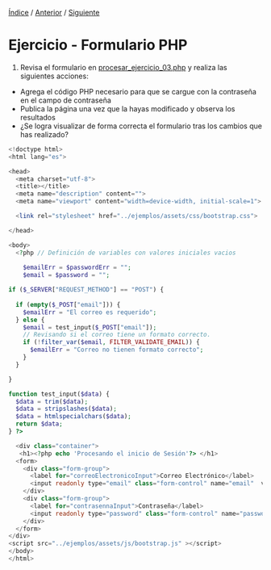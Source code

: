 [Índice](../readme.md) / [Anterior](ejercicio_02.md) / [Siguiente](../readme.md)
# Ejercicio - Formulario PHP

1. Revisa el formulario en [procesar_ejercicio_03.php](../ejercicios/procesar_ejercicio_03.php) y realiza las siguientes acciones:

- Agrega el código PHP necesario para que se cargue con la contraseña en el campo de contraseña
- Publica la página una vez que la hayas modificado y observa los resultados
- ¿Se logra visualizar de forma correcta el formulario tras los cambios que has realizado?

```php
<!doctype html>
<html lang="es">

<head>
  <meta charset="utf-8">
  <title></title>
  <meta name="description" content="">
  <meta name="viewport" content="width=device-width, initial-scale=1">

  <link rel="stylesheet" href="../ejemplos/assets/css/bootstrap.css">

</head>

<body>
  <?php // Definición de variables con valores iniciales vacios
    
    $emailErr = $passwordErr = "";
    $email = $password = "";

if ($_SERVER["REQUEST_METHOD"] == "POST") {
  
  if (empty($_POST["email"])) {
    $emailErr = "El correo es requerido";
  } else {
    $email = test_input($_POST["email"]);
    // Revisando si el correo tiene un formato correcto.
    if (!filter_var($email, FILTER_VALIDATE_EMAIL)) {
      $emailErr = "Correo no tienen formato correcto";
    }
  }

}

function test_input($data) {
  $data = trim($data);
  $data = stripslashes($data);
  $data = htmlspecialchars($data);
  return $data;
} ?>

  <div class="container">
   <h1><?php echo 'Procesando el inicio de Sesión'?> </h1> 
  <form>
    <div class="form-group">
      <label for="correoElectronicoInput">Correo Electrónico</label>
      <input readonly type="email" class="form-control" name="email"  value="<?php echo $email;?>">
    </div>
    <div class="form-group">
      <label for="contrasennaInput">Contraseña</label>
      <input readonly type="password" class="form-control" name="password" value="<?php echo $password;?>">
    </div>
  </form>
</div>
<script src="../ejemplos/assets/js/bootstrap.js" ></script>
</body>
</html>

```